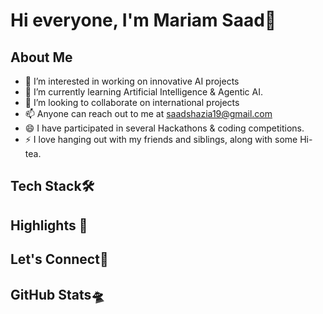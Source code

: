 # Hi everyone, I'm Mariam Saad👋


## About Me 
- 👀 I’m interested in working on innovative AI projects
- 🌱 I’m currently learning Artificial Intelligence & Agentic AI.
- 💞️ I’m looking to collaborate on international projects
- 📫 Anyone can reach out to me at saadshazia19@gmail.com
- 😄 I have participated in several Hackathons & coding competitions.
- ⚡ I love hanging out with my friends and siblings, along with some Hi-tea.

## Tech Stack🛠️


## Highlights 🚨

## Let's Connect🤝

## GitHub Stats🛸
<!---
mariam-2324/mariam-2324 is a ✨ special ✨ repository because its `README.md` (this file) appears on your GitHub profile.
You can click the Preview link to take a look at your changes.
--->
